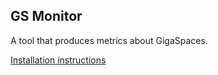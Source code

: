 GS Monitor
----------

A tool that produces metrics about GigaSpaces.

[Installation instructions](/wiki/Installation)